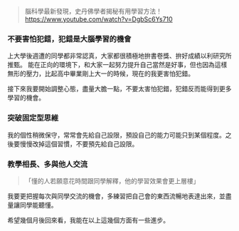 > 腦科學最新發現，史丹佛學者揭秘有用學習方法！
> <https://www.youtube.com/watch?v=DgbSc6Ys710>

### 不要害怕犯錯，犯錯是大腦學習的機會
上大學後週遭的同學都非常認真，大家都很積極地拚書卷獎、拚好成績以利研究所推甄。
能在正向的環境下，和大家一起努力提升自己當然是好事，但也因為這樣無形的壓力，比起高中畢業剛上大一的時候，現在的我更害怕犯錯。

接下來我要開始調整心態，盡量大膽一點，不要太害怕犯錯，犯錯反而能得到更多學習的機會。
### 突破固定型思維
我的個性稍微保守，常常會先給自己設限，預設自己的能力可能只到某個程度。之後要慢慢改掉這個習慣，不要預先給自己設限。

### 教學相長、多與他人交流
> 「懂的人若願意花時間跟同學解釋，他的學習效果會更上層樓」

我要更把握每次與同學交流的機會，多練習把自己會的東西流暢地表達出來，並盡量讓同學能聽懂。


希望幾個月後回來看，我能在以上這幾個方面有一些進步。